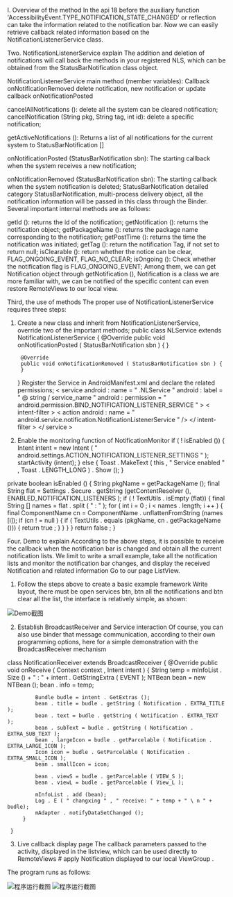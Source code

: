  I. Overview of the method
In the api 18 before the auxiliary function 'AccessibilityEvent.TYPE_NOTIFICATION_STATE_CHANGED' or reflection can take the information related to the notification bar. Now we can easily retrieve callback related information based on the NotificationListenerService class.

 Two. NotificationListenerService explain
The addition and deletion of notifications will call back the methods in your registered NLS, which can be obtained from the StatusBarNotification class object.

 NotificationListenerService main method (member variables):
Callback onNotificationRemoved delete notification, new notification or update callback onNotificationPosted

cancelAllNotifications (): delete all the system can be cleared notification;
cancelNotification (String pkg, String tag, int id): delete a specific notification;

getActiveNotifications (): Returns a list of all notifications for the current system to StatusBarNotification []

onNotificationPosted (StatusBarNotification sbn): The starting callback when the system receives a new notification;

onNotificationRemoved (StatusBarNotification sbn): The starting callback when the system notification is deleted;
 StatusBarNotification detailed category
StatusBarNotification, multi-process delivery object, all the notification information will be passed in this class through the Binder. Several important internal methods are as follows:

getId (): returns the id of the notification;
getNotification (): returns the notification object;
getPackageName (): returns the package name corresponding to the notification;
getPostTime (): returns the time the notification was initiated;
getTag (): return the notification Tag, if not set to return null;
isClearable (): return whether the notice can be clear, FLAG_ONGOING_EVENT, FLAG_NO_CLEAR;
isOngoing (): Check whether the notification flag is FLAG_ONGOING_EVENT;
Among them, we can get Notification object through getNotification (), Notification is a class we are more familiar with, we can be notified of the specific content can even restore RemoteViews to our local view.

 Third, the use of methods
The proper use of NotificationListenerService requires three steps:

 1. Create a new class and inherit from NotificationListenerService, override two of the important methods;
  public class NLService extends NotificationListenerService {
         @Override
         public void onNotificationPosted ( StatusBarNotification sbn ) {
         }
 
         @Override
         public void onNotificationRemoved ( StatusBarNotification sbn ) {
         }
     }
 Register the Service in AndroidManifest.xml and declare the related permissions;
  < service android : name = " .NLService "
           android : label = " @ string / service_name "
           android : permission = " android.permission.BIND_NOTIFICATION_LISTENER_SERVICE " >
      < intent-filter >
          < action android : name = " android.service.notification.NotificationListenerService " />
      </ intent-filter >
    </ service >
 3. Enable the monitoring function of NotificationMonitor
  if ( ! isEnabled ()) {
                 Intent intent = new Intent ( " android.settings.ACTION_NOTIFICATION_LISTENER_SETTINGS " );
                 startActivity (intent);
             } else {
                 Toast . MakeText ( this , " Service enabled " , Toast . LENGTH_LONG ) . Show ();
             }
            
  private boolean isEnabled () {
         String pkgName = getPackageName ();
         final String flat = Settings . Secure . getString (getContentResolver (),
                 ENABLED_NOTIFICATION_LISTENERS );
         if ( ! TextUtils . isEmpty (flat)) {
             final String [] names = flat . split ( " : " );
             for ( int i = 0 ; i < names . length; i ++ ) {
                 final ComponentName cn = ComponentName . unflattenFromString (names [i]);
                 if (cn ! = null ) {
                     if ( TextUtils . equals (pkgName, cn . getPackageName ())) {
                         return true ;
                     }
                 }
             }
         }
         return false ;
     }
    
 Four. Demo to explain
According to the above steps, it is possible to receive the callback when the notification bar is changed and obtain all the current notification lists. We limit to write a small example, take all the notification lists and monitor the notification bar changes, and display the received Notification and related information Go to our page ListView.

 1. Follow the steps above to create a basic example framework
Write layout, there must be open services btn, btn all the notifications and btn clear all the list, the interface is relatively simple, as shown:

![Demo截图](./screenshot/demo.png)

2. Establish BroadcastReceiver and Service interaction
Of course, you can also use binder that message communication, according to their own programming options, here for a simple demonstration with the BroadcastReceiver mechanism

  class NotificationReceiver extends BroadcastReceiver {
         @Override
         public void onReceive ( Context context , Intent intent ) {
             String temp = mInfoList . Size () + " : " + intent . GetStringExtra ( EVENT );
             NTBean bean = new NTBean ();
             bean . info = temp;

             Bundle budle = intent . GetExtras ();
             bean . title = budle . getString ( Notification . EXTRA_TITLE );
             bean . text = budle . getString ( Notification . EXTRA_TEXT );
             bean . subText = budle . getString ( Notification . EXTRA_SUB_TEXT );
             bean . largeIcon = budle . getParcelable ( Notification . EXTRA_LARGE_ICON );
             Icon icon = budle . GetParcelable ( Notification . EXTRA_SMALL_ICON );
             bean . smallIcon = icon;

             bean . viewS = budle . getParcelable ( VIEW_S );
             bean . viewL = budle . getParcelable ( View_L );

             mInfoList . add (bean);
             Log . E ( " changxing " , " receive: " + temp + " \ n " + budle);
             mAdapter . notifyDataSetChanged ();
         }

     }
    
 3. Live callback display page
The callback parameters passed to the activity, displayed in the listview, which can be used directly to RemoteViews # apply Notification displayed to our local ViewGroup .

The program runs as follows:

![程序运行截图](./screenshot/scr_a.png)
![程序运行截图](./screenshot/scr_b.png)
